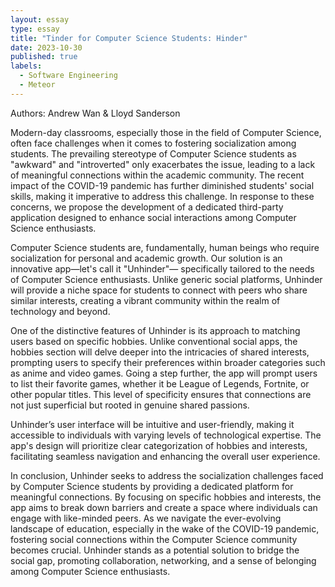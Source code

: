```yaml
---
layout: essay
type: essay
title: "Tinder for Computer Science Students: Hinder"
date: 2023-10-30
published: true
labels:
  - Software Engineering
  - Meteor
---
```


Authors: Andrew Wan & Lloyd Sanderson

Modern-day classrooms, especially those in the field of Computer Science, often face challenges when it comes to fostering socialization among students. The prevailing stereotype of Computer Science students as "awkward" and "introverted" only exacerbates the issue, leading to a lack of meaningful connections within the academic community. The recent impact of the COVID-19 pandemic has further diminished students' social skills, making it imperative to address this challenge. In response to these concerns, we propose the development of a dedicated third-party application designed to enhance social interactions among Computer Science enthusiasts.

Computer Science students are, fundamentally, human beings who require socialization for personal and academic growth. Our solution is an innovative app—let's call it "Unhinder"— specifically tailored to the needs of Computer Science enthusiasts. Unlike generic social platforms, Unhinder will provide a niche space for students to connect with peers who share similar interests, creating a vibrant community within the realm of technology and beyond.

One of the distinctive features of Unhinder is its approach to matching users based on specific hobbies. Unlike conventional social apps, the hobbies section will delve deeper into the intricacies of shared interests, prompting users to specify their preferences within broader categories such as anime and video games. Going a step further, the app will prompt users to list their favorite games, whether it be League of Legends, Fortnite, or other popular titles. This level of specificity ensures that connections are not just superficial but rooted in genuine shared passions.

Unhinder’s user interface will be intuitive and user-friendly, making it accessible to individuals with varying levels of technological expertise. The app's design will prioritize clear categorization of hobbies and interests, facilitating seamless navigation and enhancing the overall user experience. 

In conclusion, Unhinder seeks to address the socialization challenges faced by Computer Science students by providing a dedicated platform for meaningful connections. By focusing on specific hobbies and interests, the app aims to break down barriers and create a space where individuals can engage with like-minded peers. As we navigate the ever-evolving landscape of education, especially in the wake of the COVID-19 pandemic, fostering social connections within the Computer Science community becomes crucial. Unhinder stands as a potential solution to bridge the social gap, promoting collaboration, networking, and a sense of belonging among Computer Science enthusiasts.
